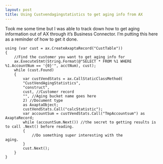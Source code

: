 ```yaml
---
layout: post
title: Using Custvendagingstatistics to get aging info from AX
---
```

Took me some time but I was able to track down how to get aging
information out of AX through it’s Business Connector. I’m putting this
here as a reminder of how to get it done.

    using (var cust = ax.CreateAxaptaRecord("CustTable"))
	{    
		//Find the customer you want to get aging info for    
		ax.ExecuteStmt(String.Format(@"SELECT * FROM %1 WHERE %1.AccountNum == '{0}'", acctNum), cust);    
		while (cust.Found)    
		{        
			var custVendStats = ax.CallStaticClassMethod(
			"CustVendAgingStatistics", 
			"construct",         
			cust, //Customer record        
			"", //Aging bucket name goes here         
			2) //Document type        
			as AxaptaObject;        
			custVendStats.Call("calcStatistic");
			var accountSum = custVendStats.Call("TmpAccountsum") as AxaptaRecord;         
			while (accountSum.Next()) //the secret to getting results is to call .Next() before reading.        
			{            
				//Do something super interesting with the aging.                    
			}         
			cust.Next();    
		}
	}
